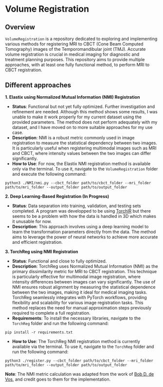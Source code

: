 # Volume Registration

## Overview

`VolumeRegistration`  is a repository dedicated to exploring and implementing various methods for registering MRI to CBCT (Cone Beam Computed Tomography) images of the Temporomandibular joint (TMJ). Accurate volume registration is crucial in medical imaging for diagnostic and treatment planning purposes. This repository aims to provide multiple approaches, with at least one fully functional method, to perform MRI to CBCT registration.

## Different approaches

**1. Elastix using Normalized Mutual Information (NMI) Registration**
* **Status**: Functional but not yet fully optimized. Further investigation and refinement are needed. Although this method shows some results, I was unable to make it work properly for my current dataset using the provided parameters. The method does not perform adequately with my dataset, and I have moved on to more suitable approaches for my use case.
* **Description**: NMI is a robust metric commonly used in image registration to measure the statistical dependency between two images. It is particularly useful when registering multimodal images such as MRI and CBCT, where intensity values between the two images can differ significantly.
* **How to Use**: For now, the Elastix NMI registration method is available only via the terminal. To use it, navigate to the `VolumeRegistration` folder and execute the following command:
```
python3 ./NMI/nmi.py --cbct_folder path/to/cbct_folder --mri_folder path/to/mri_folder --output_folder path/to/output_folder
```

**2. Deep Learning-Based Registration (In Progress)**
* **Status**: Data separation into training, validation, and testing sets completed. A program was developped to be using [TorchIR](https://github.com/BDdeVos/TorchIR/tree/main) but there seems to be a problem with how the data is handled in 3D which makes it unusable for now.
* **Description**: This approach involves using a deep learning model to learn the transformation parameters directly from the data. The method aims to leverage the power of neural networks to achieve more accurate and efficient registration.


**3. TorchReg using NMI Registration**
* **Status**: Functional and close to fully optimized.
* **Description**: TorchReg uses Normalized Mutual Information (NMI) as the primary dissimilarity metric for MRI to CBCT registration. This technique is particularly effective for multimodal image registration, where intensity differences between images can vary significantly. The use of NMI ensures robust alignment by measuring the statistical dependence between the two images, making it ideal for medical imaging tasks. TorchReg seamlessly integrates with PyTorch workflows, providing flexibility and scalability for various image registration tasks. This method replaces the need for manual approximation steps previously required to complete a full registration.
* **Requirements**: To install the necessary libraries, navigate to the `TorchReg` folder and run the following command:
```
pip install -r requirements.txt
```

* **How to Use**: The TorchReg NMI registration method is currently available via the terminal. To use it, navigate to the `TorchReg` folder and run the following command:
```
python3 ./register.py --cbct_folder path/to/cbct_folder --mri_folder path/to/mri_folder --output_folder path/to/output_folder
```

**Note**: The NMI metric calculation was adapted from the work of [Bob D. de Vos](https://github.com/BDdeVos/TorchIR/blob/main/torchir/metrics.py), and credit goes to them for the implementation.
